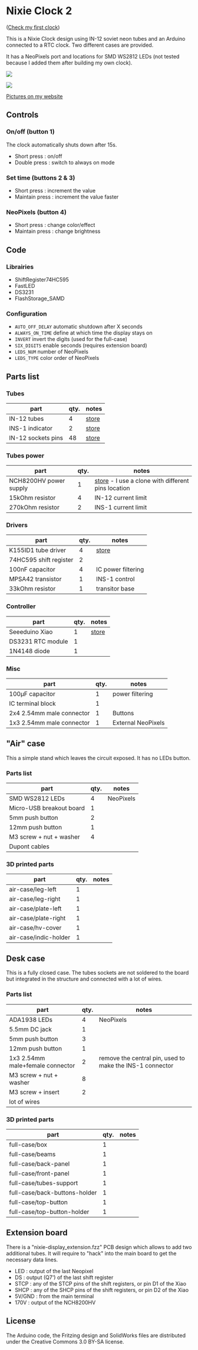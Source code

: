 # Nixie Clock 2

([Check my first clock](https://github.com/mistic100/Nixie-Clock))

This is a Nixie Clock design using IN-12 soviet neon tubes and an Arduino connected to a RTC clock. Two different cases are provided.

It has a NeoPixels port and locations for SMD WS2812 LEDs (not tested because I added them after building my own clock).

![](https://galerie.strangeplanet.fr/_data/i/upload/2021/09/05/20210905122303-39b00a0b-me.jpg)

![](https://galerie.strangeplanet.fr/_data/i/upload/2021/10/05/20211005212903-25f66541-me.jpg)

[Pictures on my website](https://galerie.strangeplanet.fr/index.php?/category/219)


## Controls

### On/off (button 1)

The clock automatically shuts down after 15s.

- Short press : on/off
- Double press : switch to always on mode

### Set time (buttons 2 & 3)

- Short press : increment the value
- Maintain press : increment the value faster

### NeoPixels (button 4)

- Short press : change color/effect
- Maintain press : change brightness


## Code

### Librairies

- ShiftRegister74HC595
- FastLED
- DS3231
- FlashStorage_SAMD

### Configuration

- `AUTO_OFF_DELAY` automatic shutdown after X seconds
- `ALWAYS_ON_TIME` define at which time the display stays on
- `INVERT` invert the digits (used for the full-case)
- `SIX_DIGITS` enable seconds (requires extension board)
- `LEDS_NUM` number of NeoPixels
- `LEDS_TYPE` color order of NeoPixels


## Parts list

### Tubes
| part | qty. | notes |
|--|--|--|
| IN-12 tubes | 4 | [store](https://tubes-store.com/product_info.php?products_id=38) |
| INS-1 indicator | 2 | [store](https://tubes-store.com/product_info.php?products_id=1323) |
| IN-12 sockets pins | 48 | [store](https://aliexpress.com/item/4001135699549.html) |

### Tubes power
| part | qty. | notes |
|--|--|--|
| NCH8200HV power supply | 1 | [store](https://omnixie.com/products/nch8200hv-nixie-hv-power-module) - I use a clone with different pins location |
| 15kOhm resistor | 4 | IN-12 current limit |
| 270kOhm resistor | 2 | INS-1 current limit |

### Drivers
| part | qty. | notes |
|--|--|--|
| K155ID1 tube driver | 4 | [store](https://tubes-store.com/product_info.php?products_id=46) |
| 74HC595 shift register | 2 |
| 100nF capacitor | 4 | IC power filtering |
| MPSA42 transistor | 1 | INS-1 control |
| 33kOhm resistor | 1 | transitor base |

### Controller
| part | qty. | notes |
|--|--|--|
| Seeeduino Xiao | 1 | [store](https://www.seeedstudio.com/Seeeduino-XIAO-Arduino-Microcontroller-SAMD21-Cortex-M0+-p-4426.html) |
| DS3231 RTC module | 1 |
| 1N4148 diode | 1 |

### Misc
| part | qty. | notes |
|--|--|--|
| 100µF capacitor | 1 | power filtering |
| IC terminal block | 1 |
| 2x4 2.54mm male connector | 1 | Buttons |
| 1x3 2.54mm male connector | 1 | External NeoPixels |


## "Air" case

This a simple stand which leaves the circuit exposed. It has no LEDs button.

### Parts list
| part | qty. | notes |
|--|--|--|
| SMD WS2812 LEDs | 4 | NeoPixels |
| Micro-USB breakout board | 1 |
| 5mm push button | 2 |
| 12mm push button | 1 |
| M3 screw + nut + washer | 4 |
| Dupont cables | |

### 3D printed parts
| part | qty. | notes |
|--|--|--|
| air-case/leg-left | 1 |
| air-case/leg-right | 1 |
| air-case/plate-left | 1 |
| air-case/plate-right | 1 |
| air-case/hv-cover | 1 |
| air-case/indic-holder | 1 |


## Desk case

This is a fully closed case. The tubes sockets are not soldered to the board but integrated in the structure and connected with a lot of wires.

### Parts list
| part | qty. | notes |
|--|--|--|
| ADA1938 LEDs | 4 | NeoPixels |
| 5.5mm DC jack | 1 |
| 5mm push button | 3 |
| 12mm push button | 1 |
| 1x3 2.54mm male+female connector | 2 | remove the central pin, used to make the INS-1 connector |
| M3 screw + nut + washer | 8 |
| M3 screw + insert | 2 |
| lot of wires | |

### 3D printed parts
| part | qty. | notes |
|--|--|--|
| full-case/box | 1 |
| full-case/beams | 1 |
| full-case/back-panel | 1 |
| full-case/front-panel | 1 |
| full-case/tubes-support | 1 |
| full-case/back-buttons-holder | 1 |
| full-case/top-button | 1 |
| full-case/top-button-holder | 1 |


## Extension board

There is a "nixie-display_extension.fzz" PCB design which allows to add two additional tubes. It will require to "hack" into the main board to get the necessary data lines.

- LED : output of the last Neopixel
- DS : output (Q7') of the last shift register
- STCP : any of the STCP pins of the shift registers, or pin D1 of the Xiao
- SHCP : any of the SHCP pins of the shift registers, or pin D2 of the Xiao
- 5V/GND : from the main terminal
- 170V : output of the NCH8200HV


## License

The Arduino code, the Fritzing design and SolidWorks files are distributed under the Creative Commons 3.0 BY-SA license.
